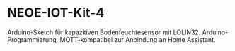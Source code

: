 # NEOE-IOT-Kit-4
Arduino-Sketch für kapazitiven Bodenfeuchtesensor mit LOLIN32. Arduino-Programmierung. MQTT-kompatibel zur Anbindung an Home Assistant.
